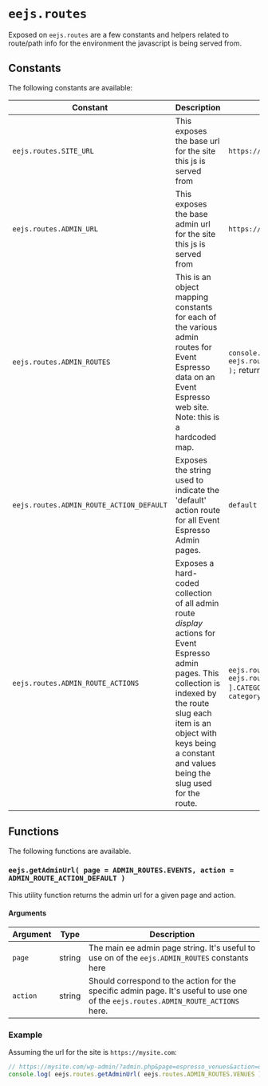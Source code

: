# `eejs.routes`

Exposed on `eejs.routes` are a few constants and helpers related to route/path info for the environment the javascript is being served from.

## Constants

The following constants are available:

| Constant                   | Description                                                                                                                                                     | Example |
| -------------------------- | --------------------------------------------------------------------------------------------------------------------------------------------------------------- | ---- |
| `eejs.routes.SITE_URL`     | This exposes the base url for the site this js is served from                                                                        | `https://mysite.com`
| `eejs.routes.ADMIN_URL`    | This exposes the base admin url for the site this js is served from                                                          | `https://mysite.com/wp-admin`
| `eejs.routes.ADMIN_ROUTES` | This is an object mapping constants for each of the various admin routes for Event Espresso data on an Event Espresso web site.  Note: this is a hardcoded map. | `console.log( eejs.routes.ADMIN_ROUTES.EVENTS );` returns `espresso_events` |
| `eejs.routes.ADMIN_ROUTE_ACTION_DEFAULT`                           | Exposes the string used to indicate the 'default' action route for all Event Espresso Admin pages.                                                                                                                                                                 | `default`      |
| `eejs.routes.ADMIN_ROUTE_ACTIONS`                           | Exposes a hard-coded collection of all admin route _display_ actions for Event Espresso admin pages.  This collection is indexed by the route slug each item is an object with keys being a constant and values being the slug used for the route.                                                                                                                                                                  | `eejs.routes.ADMIN_ROUTE_ACTIONS[ eejs.routes.ADMIN_ROUTES.EVENTS ].CATEGORY_LIST` will return `category_list`     |

## Functions

The following functions are available.

### `eejs.getAdminUrl( page = ADMIN_ROUTES.EVENTS, action = ADMIN_ROUTE_ACTION_DEFAULT )`

This utility function returns the admin url for a given page and action.

#### Arguments

| Argument | Type   | Description                                                                                                                         |
| -------- | ------ | ----------------------------------------------------------------------------------------------------------------------------------- |
| `page`   | string | The main ee admin page string. It's useful to use on of the `eejs.ADMIN_ROUTES` constants here                                      |
| `action` | string | Should correspond to the action for the specific admin page.  It's useful to use one of the `eejs.routes.ADMIN_ROUTE_ACTIONS` here. |

### Example

Assuming the url for the site is `https://mysite.com`:

```js
// https://mysite.com/wp-admin/?admin.php&page=espresso_venues&action=default
console.log( eejs.routes.getAdminUrl( eejs.routes.ADMIN_ROUTES.VENUES ) );
```

